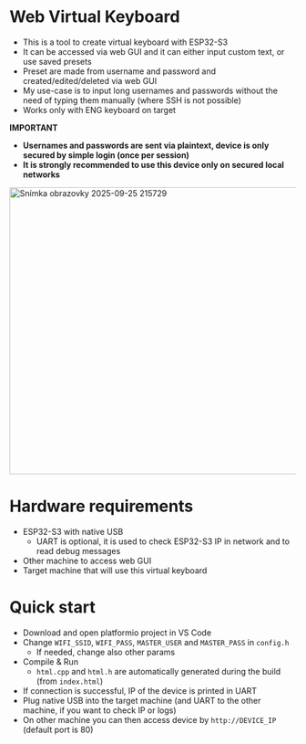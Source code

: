 # Web Virtual Keyboard
- This is a tool to create virtual keyboard with ESP32-S3
- It can be accessed via web GUI and it can either input custom text, or use saved presets
- Preset are made from username and password and created/edited/deleted via web GUI
- My use-case is to input long usernames and passwords without the need of typing them manually (where SSH is not possible)
- Works only with ENG keyboard on target

**IMPORTANT**
- **Usernames and passwords are sent via plaintext, device is only secured by simple login (once per session)**
- **It is strongly recommended to use this device only on secured local networks**

<img width="1227" height="503" alt="Snímka obrazovky 2025-09-25 215729" src="https://github.com/user-attachments/assets/3959b888-51c9-48d7-bdba-ff45bc24d5d8" />

# Hardware requirements
- ESP32-S3 with native USB
    - UART is optional, it is used to check ESP32-S3 IP in network and to read debug messages
- Other machine to access web GUI
- Target machine that will use this virtual keyboard

# Quick start
- Download and open platformio project in VS Code
- Change `WIFI_SSID`, `WIFI_PASS`, `MASTER_USER` and `MASTER_PASS` in `config.h`
    - If needed, change also other params
- Compile & Run
    - `html.cpp` and `html.h` are automatically generated during the build (from `index.html`)
- If connection is successful, IP of the device is printed in UART
- Plug native USB into the target machine (and UART to the other machine, if you want to check IP or logs)
- On other machine you can then access device by `http://DEVICE_IP` (default port is 80)

